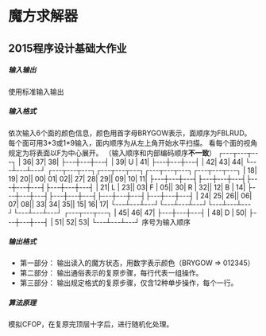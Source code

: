 # 魔方求解器
## 2015程序设计基础大作业
##### 输入输出
使用标准输入输出
##### 输入格式
依次输入6个面的颜色信息，颜色用首字母BRYGOW表示，面顺序为FBLRUD。
每个面可用3\*3或1\*9输入，面内顺序为从左上角开始水平扫描。
看每个面的视角规定为将表面以F为中心展开。
（输入顺序和内部编码顺序**不一致**）
	             ┌---┬---┬---┐
	             | 36| 37| 38|
	             ├---┼---┼---┤
	             | 39| U | 41|
	             ├---┼---┼---┤
	             | 42| 43| 44|
	             └---┴---┴---┘
	┌---┬---┬---┐┌---┬---┬---┐┌---┬---┬---┐┌---┬---┬---┐
	| 18| 19| 20|| 00| 01| 02|| 27| 28| 29|| 09| 10| 11|
	├---┼---┼---┤├---┼---┼---┤├---┼---┼---┤├---┼---┼---┤
	| 21| L | 23|| 03| F | 05|| 30| R | 32|| 12| B | 14|
	├---┼---┼---┤├---┼---┼---┤├---┼---┼---┤├---┼---┼---┤
	| 24| 25| 26|| 06| 07| 08|| 33| 34| 35|| 15| 16| 17|
	└---┴---┴---┘└---┴---┴---┘└---┴---┴---┘└---┴---┴---┘
	             ┌---┬---┬---┐
	             | 45| 46| 47|
	             ├---┼---┼---┤
	             | 48| D | 50|
	             ├---┼---┼---┤
	             | 51| 52| 53|
	             └---┴---┴---┘  序号为输入顺序

##### 输出格式
* 第一部分：
输出读入的魔方状态，用数字表示颜色（BRYGOW => 012345）
* 第二部分：
输出通俗表示的复原步骤，每行代表一组操作。
* 第三部分：
输出规定格式的复原步骤，仅含12种单步操作，每个一行。
##### 算法原理
模拟CFOP，在复原完顶层十字后，进行随机化处理。



